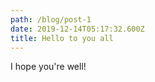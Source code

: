 ```yaml
---
path: /blog/post-1
date: 2019-12-14T05:17:32.600Z
title: Hello to you all
---
```

I hope you're well!
